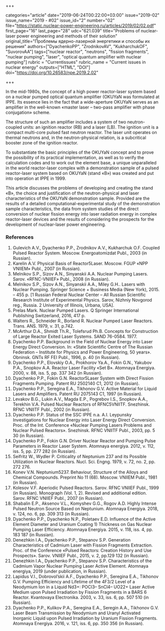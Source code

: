 +++

categories="article"
date="2019-06-24T00:22:00+03:00"
issue="2019-02"
issue_name="2019 - #02"
issue_id="2"
number="02"
file="https://static.nuclear-power-engineering.ru/articles/2019/02/02.pdf"
first_page="16"
last_page="28"
udc="621.039"
title="Problems of nuclear-laser power engineering and methods of their solution"
original_title="Проблемы ядерно-лазерной энергетики и способы их решения"
authors=["DyachenkoPP", "ZrodnikovAV", "KukharchukOF", "SuvorovAA"]
tags=["nuclear reactor", "neutrons", "fission fragments", "nuclear pumping", "laser", "optical quantum amplifier with nuclear pumping"]
rubric = "Сurrentissues"
rubric_name = "Current issues in nuclear energy"
outputs=["HTML", "DOI"]
doi="https://doi.org/10.26583/npe.2019.2.02"

+++

In the mid-1980s, the concept of a high power reactor-laser system based on a nuclear pumped optical quantum amplifier (OKUYaN was formulated at IPPE. Its essence lies in the fact that a wide-aperture OKUYaN serves as an amplifier in the well-known «master laser – two-pass amplifier with phase conjugation» scheme.

The structure of such an amplifier includes a system of two neutron-coupled units: an ignition reactor (RB) and a laser (LB). The ignition unit is a compact multi-core pulsed fast neutron reactor. The laser unit operates on thermal neutrons and, in the neutron-physical relation, is a subcritical booster zone of the ignition reactor.

To substantiate the basic principles of the OKUYaN concept and to prove the possibility of its practical implementation, as well as to verify the calculation codes and to work out the element base, а unique unparalleled in the world reactor-laser complex with a demonstration sample of a pulsed reactor-laser system based on OKUYaN (stand «B») was created and put into operation at IPPE in 1999.

This article discusses the problems of developing and creating the stand «B», the choice and justification of the neutron-physical and laser characteristics of the OKUYaN demonstration sample. Provided are the results of a detailed computational-experimental study of the demonstration sample characteristics, the data from system studies of the direct conversion of nuclear fission energy into laser radiation energy in complex reactor-laser devices and the results of considering the prospects for the development of nuclear-laser power engineering.

### References

1. Gulevich A.V., Dyachenko P.P., Zrodnikov A.V., Kukharchuk O.F. Coupled Pulsed Reactor System. Moscow. Energoatomizdat Publ., 2003 (in Russian).
2. Karelin A.V. Physical Basis of Reactor5Laser. Moscow. FGUP «NPP VNIIEM» Publ., 2007 (in Russian).
3. Melnikov S.P., Sizov A.N., Sinyanskii A.A. Nuclear Pumping Lasers. Sarov. «RFNC-VNIIEF» Publ., 2008 (in Russian).
4. Melnikov S.P., Sizov A.N., Sinyanskii A.A., Miley G.H.. Lasers with Nuclear Pumping. Springer Science + Business Media (New York), 2015. – 455 p. [1 Russian Federal Nuclear Center – All Russian Scientific	Research Institute of Experimental Physics. Sarov, Nizhniy Novgorod reg., Russia. 2 University of Illinois, Urbana, USA].
5. Prelas Mark. Nuclear Pumped Lasers. Q Springer International Publishing Switzerland, 2016, 417 p.
6. Walters R., Schneider R., Borland R. Nuclear Pumped Laser Reactors. Trans. ANS. 1979, v. 31, p.742.
7. McArthur D.A., Shmidt Th.R., Tolefsrud Ph.B. Concepts for Construction of Large Reactor Exited Laser Systems. SAND 76-0584. 1977.
8. Dyachenko P.P. Background in the Field of Nuclear Energy into Laser Energy Direct Conversion. In: «State Scientific Centre of The Russian Federation – Institute for Physics and Power Engineering, 50 years». Obninsk. GNTs RF	FEI Publ., 1996, p. 40 (in Russian).
9. Dyachenko P.P., Elovskiy O.A., Prokhorov Ya.A., Fokin G.N., Yakubov P.A., Snopkov A.A. Reactor	Laser Facility «Set B». Atomnaya Energiya. 2000, v. 88, iss. 5, pp. 337	342 (in Russian).
10. Dyachenko P.P., Fokin G.N. Reactor5Laser System with Direct Fission Fragments Pumping. Patent RU 2502140 C1, 2012 (in Russian).
11. Dyachenko P.P., Seregina E.A., Tikhonov G.V. Active Material for Liquid Lasers and Amplifiers. Patent RU 2075143 C1, 1997 (in Russian).
12. Levakov B.G., Lukin A.V., Magda E.P., Pogrebov I.S., Snopkov A.A., Terekhin V.A. Pulsed Nuclear Reactors of RFNC5VNIITF. Snezhinsk. RFNC	VNIITF Publ., 2002 (in Russian).
13. Dyachenko P.P. Status of the SSC IPPE n.a. A.I. Leypunsky Investigations for Nuclear Energy into Laser Energy Direct Conversion. Proc. of the Int. Conference «Nuclear Pumping Lasers Problems and Nuclear Pulsed Reactors». Snezhinsk. RFNC	VNIITF Publ., 2003, pp. 5	 30 (in Russian).
14. Dyachenko P.P., Fokin G.N. Driver Nuclear Reactor and Pumping Pulse Parameters in Reactor	Laser System. Atomnaya energiya. 2012, v. 112, iss. 5, pp. 277	282 (in Russian).
15. Seifritz W., Wydler P. Criticality of Neptunium	237 and its Possible Utilization in Nuclear Reactors. Nucl. Sci. Engng. 1979, v. 72, no. 2, pp. 272	276.
16. Konev V.N. Neptunium5237. Behaviour, Structure of the Alloys and Chemical Compounds. Preprint No 11 (68). Moscow. VNIIEM Publ., 1981 (in Russian).
17. Kolesov V.F. Aperiodic Pulsed Reactors. Sarov. RFNC	VNIIEF Publ., 1999 (in Russian). Monograph (Vol. 1, 2). Revised and additional edition. Sarov. RFNC	VNIIEF Publ., 2007 (in Russian).
18. Shabalin E.P., Aksenov V.L., Komyshev G.G., Rogov A.D. Highly Intense Pulsed Neutron Source Based on Neptunium. Atomnaya Energiya. 2018, v. 124, no. 6, pp. 309	313 (in Russian).
19. Dyachenko P.P., Dyachenko N.P., Poletaev E.D. Influence of the Active Element Diameter and Uranium Coating 1) Thickness on Gas Nuclear Pumping Laser Efficiency. Atomnaya Energiya. 2015, v. 118, iss. 4, pp. 183	187 (in Russian).
20. Denezhkin I.A., Dyachenko P.P., Stepanov S.P. Generation Characteristics of Cadmium Laser with Fission Fragments Extraction. Proc. of the Conference «Pulsed Reactors: Creation History and Use Prospects». Sarov. VNIIEF Publ., 2015, v. 2, pp.129	132 (in Russian).
21. Denezhkin I.A., Dyachenko P.P., Stepanov S.P. Characteristics of the Cadmium Vapor Nuclear Pumping Laser Active Element. Atomnaya energiya, 2019 (under publication, in Russian).
22. Lapidus V.I., Dobrovol’skii A.F., Dyachenko P.P., Seregina E.A., Tikhonov G.V. Pumping Efficiency and Lifetime of the 4F3/2 Level of a Neodymium Ion in a Liquid Nd3+: POCl3– SnCl4– UO22+ Laser	Active Medium upon Pulsed Irradiation by Fission Fragments in a BARS	6 Reactor. Kvantovaya Electronika. 2003, v. 33, iss. 6, pp. 507	510 (in Russian).
23. Dyachenko P.P., Kulikov P.A., Seregina E.A., Seregin A.A., Tikhonov G.V. Laser Beam Transmission by Neodymium and Uranyl Activated Inorganic Liquid upon Pulsed Irradiation by Uranium Fission Fragments. Atomnaya Energiya. 2016, v. 121, iss. 6, pp. 350	356 (in Russian).